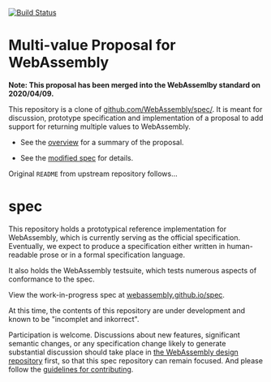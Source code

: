 [![Build Status](https://travis-ci.org/WebAssembly/multi-value.svg?branch=master)](https://travis-ci.org/WebAssembly/multi-value)

# Multi-value Proposal for WebAssembly

**Note: This proposal has been merged into the WebAssemlby standard on 2020/04/09.**

This repository is a clone of [github.com/WebAssembly/spec/](https://github.com/WebAssembly/spec/).
It is meant for discussion, prototype specification and implementation of a proposal to add support for returning multiple values to WebAssembly.

* See the [overview](proposals/multi-value/Overview.md) for a summary of the proposal.

* See the [modified spec](https://webassembly.github.io/multi-value/) for details.

Original `README` from upstream repository follows...

# spec

This repository holds a prototypical reference implementation for WebAssembly,
which is currently serving as the official specification. Eventually, we expect
to produce a specification either written in human-readable prose or in a formal
specification language.

It also holds the WebAssembly testsuite, which tests numerous aspects of
conformance to the spec.

View the work-in-progress spec at [webassembly.github.io/spec](https://webassembly.github.io/spec/).

At this time, the contents of this repository are under development and known
to be "incomplet and inkorrect".

Participation is welcome. Discussions about new features, significant semantic
changes, or any specification change likely to generate substantial discussion
should take place in
[the WebAssembly design repository](https://github.com/WebAssembly/design)
first, so that this spec repository can remain focused. And please follow the
[guidelines for contributing](Contributing.md).
